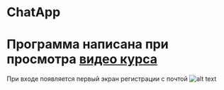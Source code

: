 # ChatApp
Программа написана при просмотра [видео курса](https://itproger.com/course/android-chat)
=========
При входе появляется первый экран регистрации с почтой
![alt text](screenshots/filename.png "Описание будет тут")


